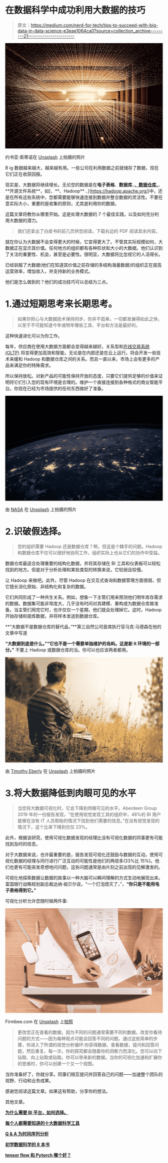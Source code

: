 # 在数据科学中成功利用大数据的技巧

> 原文：<https://medium.com/nerd-for-tech/tips-to-succeed-with-big-data-in-data-science-e3eae1064ca0?source=collection_archive---------21----------------------->

![](img/8174318de652f9e27b8c9a2415e6f9e2.png)

约书亚·索蒂诺在 [Unsplash](https://unsplash.com?utm_source=medium&utm_medium=referral) 上拍摄的照片

B ig 数据越来越大，越来越有用。一些公司在利用数据之前就储存了数据，现在它们正在收获回报。

现实是，大数据将继续增长。无论您的数据是在**电子表格**、**数据库**、[、**数据仓库**、](https://www.talend.com/resources/what-is-data-warehouse/#:~:text=A%20data%20warehouse%20is%20a,systems%20that%20reveal%20business%20intelligence.)、**开源文件系统**，如[、**、Hadoop** 、](https://hadoop.apache.org/)中，还是在所有这些系统中，您都需要能够快速连接到数据并整合数据的灵活性。不要在意实际大小，重要的是收集的原则，尤其是利用你的数据。

这篇文章将教你从哪里开始。这是处理大数据的 7 个最佳实践，以及如何充分利用大数据的潜力。

> 我们还拿出了白皮书的前几页供您阅读。下载右边的 PDF 阅读其余内容。

就在你认为大数据不会变得更大的时候，它变得更大了。不管其实际规模如何，大数据正在显示其价值。任何地方的组织都有各种形状和大小的大数据。他们认识到了关注的重要性、机会，甚至是必要性。很明显，大数据将比忽视它的人活得长。

已经驯服了大数据(他们在知道其价值之前存储的多结构海量数据)的组织正在提高运营效率，增加收入，并支持新的业务模式。

他们是怎么做到的？他们的成功技巧可以总结为三点。

# 1.通过短期思考来长期思考。

> 如果你担心与大数据技术保持同步，你并不孤单。一切都发展得如此之快，以至于不可能知道今年或明年哪些工具、平台和方法是最好的。

这种快速进化可以为你工作。

每年，供应商在使用大数据方面都会变得越来越好。关系型和[在线交易系统(OLTP)](https://www.sisense.com/glossary/oltp/) 将变得更加高效和智能，无论是在内部还是在云上运行。将会开发一些技术来缓和 Hadoop 和数据仓库之间的关系。而且一直以来，市场上会有更多的产品来满足你的特殊需求。

所以保持放松。对新产品的可能性保持开放的态度，只要它们提供足够的价值来证明将它们引入您的现有环境是合理的。维护一个直接连接到各种格式的商业智能平台。你现在已经为市场提供的任何东西做好了准备。

![](img/c39069062290c5ae923a6db89690325d.png)

由 [NASA](https://unsplash.com/@nasa?utm_source=medium&utm_medium=referral) 在 [Unsplash](https://unsplash.com?utm_source=medium&utm_medium=referral) 上拍摄的照片

# 2.识破假选择。

> 您的组织需要 Hadoop 还是数据仓库？啊，但这是个棘手的问题。Hadoop 和数据仓库不仅可以很好地协同工作，组织实际上也从它们的协作中受益。

数据仓库最适合处理重要的结构化数据，并将其存储在 BI 工具和仪表板可以轻松找到的地方。但是对于分析处理和某些类型的转换来说，它较弱且较慢。

让 Hadoop 来做吧。此外，尽管 Hadoop 在交互式查询和数据管理方面很弱，但它擅长消化原始、非结构化和复杂的数据。

它们共同形成了一种共生关系。例如，想象一下主管们用来预测他们明年库存需求的数据。数据集可能非常庞大，几乎没有时间对其建模、重构或为数据仓库做准备。当主管们用完它时，也许仅仅一个星期，他们就会处理掉它。这时，Hadoop 开始存储和提炼数据，并将样本发送到数据仓库。

**“大数据不是数据仓库的替代品，”**第三自然公司首席执行官马克·马德森在他的文章中写道

**“大数据到底是什么。”“它也不是一个需要单独维护的岛屿。这是新 It 环境的一部分。”** 不要上 Hadoop 或数据仓库的当。你可以也应该两者都用。

![](img/bd39439c589b8603975bcee1524154ad.png)

由 [Timothy Eberly](https://unsplash.com/@timothyeberly?utm_source=medium&utm_medium=referral) 在 [Unsplash](https://unsplash.com?utm_source=medium&utm_medium=referral) 上拍摄的照片

# 3.将大数据降低到肉眼可见的水平

> 当您将大数据可视化时，它会下降到肉眼可见的水平。Aberdeen Group 2019 年的一份报告发现，“在使用视觉发现工具的组织中，48%的 BI 用户能够在没有 IT 人员帮助的情况下找到他们需要的信息。”在没有视觉发现的情况下，这个比率下降到仅仅 23%。

此外，根据该研究，使用可视化数据发现的经理比没有可视化数据的同事更有可能找到及时的信息。

对于大数据来说，也许最重要的是，报告发现可视化还鼓励与数据的互动。使用可视化数据的经理与同行进行广泛互动的可能性是他们的两倍多(33%比 15%)。他们也更有可能突发奇想地问问题，这些问题通常是由片刻之前出现的见解激发的。

可视化地探索数据让数据的故事以一种大脑可以瞬间理解的方式生动地展现出来。富国银行战略规划副总裁达纳·祖贝尔说，“一个灯泡熄灭了，”，**“你只是不能用电子表格得到它。”**

可视化分析允许您随时做两件事:

![](img/78f9544b96eef871ef47999add5bb333.png)

Firmbee.com 在 [Unsplash](https://unsplash.com?utm_source=medium&utm_medium=referral) 上[拍照](https://unsplash.com/@firmbee?utm_source=medium&utm_medium=referral)

> 更改您正在查看的数据，因为不同的问题通常需要不同的数据。改变你看待问题的方式——因为每种观点可能会回答不同的问题。通过这些简单的步骤，你进入了所谓的视觉分析循环:你获得数据，查看数据，提问和回答问题，然后重复。每一次，你的探究都会随着你的洞察力而深化。您可以向下钻取、向上钻取或钻取。你可以带来新的数据。当你的可视化加速和扩展你的思维时，你可以创建一个又一个视图。

当你准备好了，你就分享。同事们相互提问并回答自己的问题——加速整个团队的视野、行动和业务成果。

感谢您阅读这篇文章。如果这有帮助，分享你的想法。

其他文章。

[**为什么需要 BI 平台，如何选择。**](/nerd-for-tech/why-you-need-a-bi-platform-and-how-to-choose-one-168d797894f9)

[**每个人都需要知道的十大数据科学工具**](https://razamh.medium.com/top-10-data-science-tools-everyone-needs-to-know-ac9fbd15d914)

[**Q & A 为时间序列分析**](https://razamh.medium.com/q-a-for-time-series-analysis-757d3f3e45bc)

[**初学数据科学的 8 本书**](https://razamh.medium.com/8-books-about-data-science-for-beginners-f2fcf26c7ea3)

[**tensor flow 和 Pytorch 哪个好？**](https://razamh.medium.com/whats-better-tensorflow-or-pytorch-2d36b84ed5d)